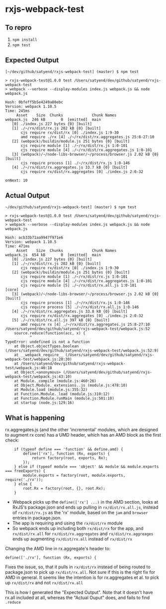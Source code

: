 # rxjs-webpack-test

## To repro

1. `npm install`
2. `npm test`

## Expected Output

```
[~/dev/github/satyend/rxjs-webpack-test] (master) $ npm test

> rxjs-webpack-test@1.0.0 test /Users/satyend/dev/github/satyend/rxjs-webpack-test
> webpack --verbose --display-modules index.js webpack.js && node webpack.js

Hash: 0bfeff5b5e4249a80ebc
Version: webpack 1.10.5
Time: 245ms
     Asset    Size  Chunks             Chunk Names
webpack.js  246 kB       0  [emitted]  main
   [0] ./index.js 227 bytes {0} [built]
   [1] ./~/rx/dist/rx.js 202 kB {0} [built]
       cjs require rx/dist/rx [0] ./index.js 1:9-30
       amd require ./rx [4] ./~/rx/dist/rx.aggregates.js 25:8-27:10
   [2] (webpack)/buildin/module.js 251 bytes {0} [built]
       cjs require module [1] ./~/rx/dist/rx.js 1:0-101
       cjs require module [4] ./~/rx/dist/rx.aggregates.js 1:0-101
   [3] (webpack)/~/node-libs-browser/~/process/browser.js 2.02 kB {0} [built]
       cjs require process [1] ./~/rx/dist/rx.js 1:0-146
   [4] ./~/rx/dist/rx.aggregates.js 33.7 kB {0} [built]
       cjs require rx/dist/rx.aggregates [0] ./index.js 2:0-32
       
onNext: 10
```

## Actual Output

```
~/dev/github/satyend/rxjs-webpack-test] (master) $ npm test

> rxjs-webpack-test@1.0.0 test /Users/satyend/dev/github/satyend/rxjs-webpack-test
> webpack --verbose --display-modules index.js webpack.js && node webpack.js

Hash: acb33b71aa9947f971e6
Version: webpack 1.10.5
Time: 471ms
     Asset    Size  Chunks             Chunk Names
webpack.js  654 kB       0  [emitted]  main
   [0] ./index.js 227 bytes {0} [built]
   [1] ./~/rx/dist/rx.js 202 kB {0} [built]
       cjs require rx/dist/rx [0] ./index.js 1:9-30
   [2] (webpack)/buildin/module.js 251 bytes {0} [built]
       cjs require module [1] ./~/rx/dist/rx.js 1:0-101
       cjs require module [4] ./~/rx/dist/rx.aggregates.js 1:0-101
       cjs require module [5] ./~/rx/dist/rx.all.js 1:0-101
[core]
   [3] (webpack)/~/node-libs-browser/~/process/browser.js 2.02 kB {0} [built]
       cjs require process [1] ./~/rx/dist/rx.js 1:0-146
       cjs require process [5] ./~/rx/dist/rx.all.js 1:0-146
   [4] ./~/rx/dist/rx.aggregates.js 33.8 kB {0} [built]
       cjs require rx/dist/rx.aggregates [0] ./index.js 2:0-32
   [5] ./~/rx/dist/rx.all.js 397 kB {0} [built]
       amd require rx [4] ./~/rx/dist/rx.aggregates.js 25:8-27:10
/Users/satyend/dev/github/satyend/rxjs-webpack-test/webpack.js:52
	source.reduce(function(acc, x) {
	       ^
TypeError: undefined is not a function
    at Object.objectTypes.boolean (/Users/satyend/dev/github/satyend/rxjs-webpack-test/webpack.js:52:9)
    at __webpack_require__ (/Users/satyend/dev/github/satyend/rxjs-webpack-test/webpack.js:20:30)
    at /Users/satyend/dev/github/satyend/rxjs-webpack-test/webpack.js:40:18
    at Object.<anonymous> (/Users/satyend/dev/github/satyend/rxjs-webpack-test/webpack.js:43:10)
    at Module._compile (module.js:460:26)
    at Object.Module._extensions..js (module.js:478:10)
    at Module.load (module.js:355:32)
    at Function.Module._load (module.js:310:12)
    at Function.Module.runMain (module.js:501:10)
    at startup (node.js:129:16)
```

## What is happening

rx.aggregates.js (and the other 'incremental' modules, which are designed to augment rx core) has a UMD header, which has an AMD block as the first check:

```
    if (typeof define === 'function' && define.amd) {
        define(['rx'], function (Rx, exports) {
            return factory(root, exports, Rx);
        });
    } else if (typeof module === 'object' && module && module.exports === freeExports) {
        module.exports = factory(root, module.exports, require('./rx'));
    } else {
        root.Rx = factory(root, {}, root.Rx);
    }
```

* Webpack picks up the `define(['rx'] ...)` in the AMD section, looks at RxJS's package.json and ends up pulling in `rx/dist/rx.all.js`, instead of `rx/dist/rx.js` as the 'rx' module, based on the `jam` and `browser` entries in package.json.
* The app is requiring and using the `rx/dist/rx` module
* So webpack ends up including both `rx/dist/rx` for the app, and `rx/dist/rx.all` for `rx/dist/rx.aggregates` and `rx/dist/rx.aggreages` ends up augmenting `rx/dist/rx.all` instead of `rx/dist/rx`

Changing the AMD line in rx.aggregate's header to:

```
define(['./rx'], function (Rx, exports) {
```

Fixes the issue, so, that it pulls in `rx/dist/rx` instead of being routed to package.json to pick up `rx/dist/rx.all`. Not sure if this is the right fix for AMD in general. It seems like the intention is for rx.aggregates et al. to pick up `rx/dist/rx` and not `rx/dist/rx.all`

This is how I generated the "Expected Output". Note that it doesn't have rx.all included at all, whereas the "Actual Ouput" does, and fails to find `.reduce`

